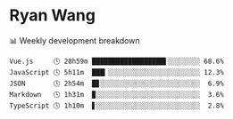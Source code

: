 # Ryan Wang

 <!-- waka-box start -->
📊 Weekly development breakdown
```text
Vue.js     🕓 28h59m ██████████████████▌░░░░░░░░ 68.6%
JavaScript 🕓 5h11m  ███▎░░░░░░░░░░░░░░░░░░░░░░░ 12.3%
JSON       🕓 2h54m  █▊░░░░░░░░░░░░░░░░░░░░░░░░░  6.9%
Markdown   🕓 1h31m  ▉░░░░░░░░░░░░░░░░░░░░░░░░░░  3.6%
TypeScript 🕓 1h10m  ▋░░░░░░░░░░░░░░░░░░░░░░░░░░  2.8%
```
<!-- Powered by https://github.com/YouEclipse/waka-box-go . -->
<!-- waka-box end -->